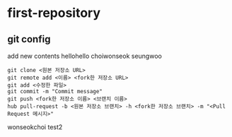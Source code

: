# first-repository
## git config
add new contents
hellohello choiwonseok
seungwoo  
```
git clone <원본 저장소 URL>
git remote add <이름> <fork한 저장소 URL>
git add <수정한 파일>
git commit -m "Commit message"
git push <fork한 저장소 이름> <브랜치 이름>
hub pull-request -b <원본 저장소 브랜치> -h <fork한 저장소 브랜치> -m "<Pull Request 메시지>"
```  
wonseokchoi test2
